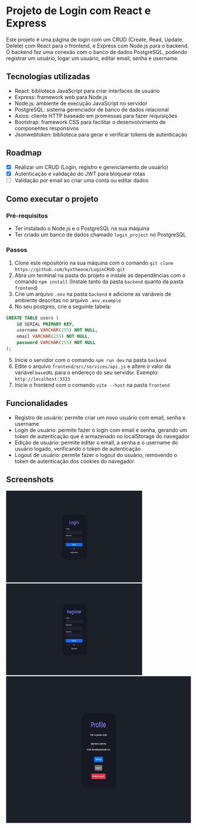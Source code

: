 # Projeto de Login com React e Express

Este projeto é uma página de login com um CRUD (Create, Read, Update, Delete) com React para o frontend, e Express com Node.js para o backend. O backend faz uma conexão com o banco de dados PostgreSQL, podendo registrar um usuário, logar um usuário, editar email, senha e username.

## Tecnologias utilizadas

- React: biblioteca JavaScript para criar interfaces de usuário
- Express: framework web para Node.js
- Node.js: ambiente de execução JavaScript no servidor
- PostgreSQL: sistema gerenciador de banco de dados relacional
- Axios: cliente HTTP baseado em promessas para fazer requisições
- Bootstrap: framework CSS para facilitar o desenvolvimento de componentes responsivos
- Jsonwebtoken: biblioteca para gerar e verificar tokens de autenticação

## Roadmap

- [x] Realizar um CRUD (Login, registro e gerenciamento de usuário)
- [x] Autenticação e validação do JWT para bloquear rotas
- [ ] Validação por email ao criar uma conta ou editar dados

## Como executar o projeto

### Pré-requisitos

- Ter instalado o Node.js e o PostgreSQL na sua máquina
- Ter criado um banco de dados chamado `login_project` no PostgreSQL

### Passos

1. Clone este repositório na sua máquina com o comando `git clone https://github.com/hyxtheone/LoginCRUD.git`
2. Abra um terminal na pasta do projeto e instale as dependências com o comando `npm install`  (Instale tanto da pasta `backend` quanto da pasta `frontend`)
3. Crie um arquivo `.env` na pasta `backend` e adicione as variáveis de ambiente descritas no arquivo `.env.example`
4. No seu postgres, crie a seguinte tabela:
```sql
CREATE TABLE users (
    id SERIAL PRIMARY KEY,
    username VARCHAR(255) NOT NULL,
    email VARCHAR(255) NOT NULL,
    password VARCHAR(255) NOT NULL
);
```
5. Inicie o servidor com o comando `npm run dev` na pasta `backend`
6. Edite o arquivo `frontend/src/services/api.js` e altere o valor da variável `baseURL` para o endereço do seu servidor. Exemplo: `http://localhost:3333`
7. Inicie o frontend com o comando `vite --host` na pasta `frontend`

## Funcionalidades

- Registro de usuário: permite criar um novo usuário com email, senha e username
- Login de usuário: permite fazer o login com email e senha, gerando um token de autenticação que é armazenado no localStorage do navegador
- Edição de usuário: permite editar o email, a senha e o username do usuário logado, verificando o token de autenticação
- Logout de usuário: permite fazer o logout do usuário, removendo o token de autenticação dos cookies do navegador

## Screenshots

<img src="/screenshots/login-page.jpeg" alt="Página de login" width="371" height="250">
<img src="/screenshots/register-page.jpeg" alt="Página de registro" width="371" height="250">
<img src="/screenshots/profile-page.jpeg" alt="Página do perfil" width="800" height="400">